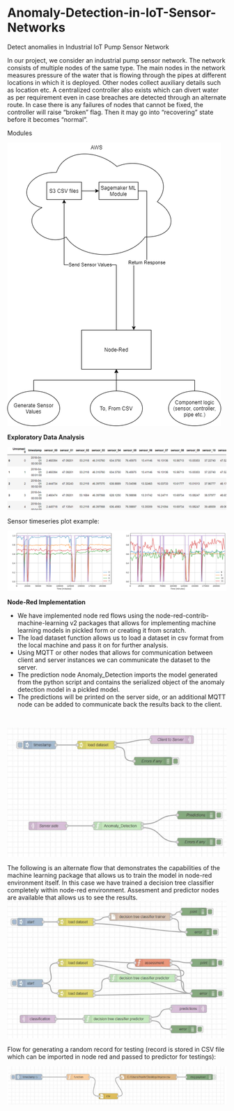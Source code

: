 # Anomaly-Detection-in-IoT-Sensor-Networks
Detect anomalies in Industrial IoT Pump Sensor Network

In our project, we consider an industrial pump sensor network. The network consists of multiple nodes of the same type. The main nodes in the network measures pressure of the water that is flowing through the pipes at different locations in which it is deployed. Other nodes collect auxiliary details such as location etc. A centralized controller also exists which can divert water as per requirement even in case breaches are detected through an alternate route. In case there is any failures of nodes that cannot be fixed, the controller will raise “broken” flag. Then it may go into “recovering” state before it becomes “normal”. 

</b>Modules</b><br>

![mainmenu](/samples/iotproj.png)<br>

<b>Exploratory Data Analysis</b><br>

![mainmenu](/samples/head.PNG)<br>

Sensor timeseries plot example:

![mainmenu](/samples/sensorplot.PNG)<br>

<b>Node-Red Implementation</b><br>
<ul>
<li>We have implemented node red flows using the node-red-contrib-machine-learning v2 packages that allows for implementing machine learning models in pickled form or creating it from scratch. </li>
<li>The load dataset function allows us to load a dataset in csv format from the local machine and pass it on for further analysis. </li>
<li>Using MQTT or other nodes that allows for communication between client and server instances we can communicate the dataset to the server. </li>
<li>The prediction node Anomaly_Detection imports the model generated from the python script and contains the serialized object of the anomaly detection model in a pickled model.</li> 
<li>The predictions will be printed on the server side, or an additional MQTT node can be added to communicate back the results back to the client.</li>
</ul><br>

![mainmenu](/samples/nodered1.PNG)<br>

The following is an alternate flow that demonstrates the capabilities of the machine learning package that allows us to train the model in node-red environment itself. In this case we have trained a decision tree classifier completely within node-red environment. Assesment and predictor nodes are available that allows us to see the results. 
![mainmenu](/samples/nodered2.PNG)<br>

Flow for generating a random record for testing (record is stored in CSV file which can be imported in node red and passed to predictor for testings):

![mainmenu](/samples/nodered3.PNG)<br>


